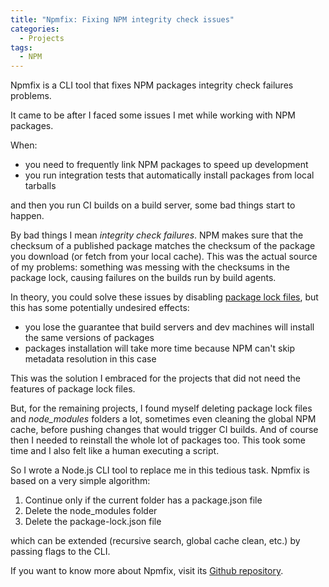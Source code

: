 ```yaml
---
title: "Npmfix: Fixing NPM integrity check issues"
categories:
  - Projects
tags:
  - NPM
---
```


Npmfix is a CLI tool that fixes NPM packages integrity check failures problems.

It came to be after I faced some issues I met while working with NPM packages.

When:

- you need to frequently link NPM packages to speed up development
- you run integration tests that automatically install packages from local tarballs

and then you run CI builds on a build server, some bad things start to happen.

By bad things I mean *integrity check failures*. NPM makes sure that the checksum of a published package matches the checksum of the package you download (or fetch from your local cache). This was the actual source of my problems: something was messing with the checksums in the package lock, causing failures on the builds run by build agents.

In theory, you could solve these issues by disabling [package lock files](https://docs.npmjs.com/files/package-lock.json), but this has some potentially undesired effects:

- you lose the guarantee that build servers and dev machines will install the same versions of packages
- packages installation will take more time because NPM can't skip metadata resolution in this case

This was the solution I embraced for the projects that did not need the features of package lock files.

But, for the remaining projects, I found myself deleting package lock files and *node_modules* folders a lot, sometimes even cleaning the global NPM cache, before pushing changes that would trigger CI builds. And of course then I needed to reinstall the whole lot of packages too. This took some time and I also felt like a human executing a script.

So I wrote a Node.js CLI tool to replace me in this tedious task. Npmfix is based on a very simple algorithm:

1. Continue only if the current folder has a package.json file
2. Delete the node_modules folder
3. Delete the package-lock.json file

which can be extended (recursive search, global cache clean, etc.) by passing flags to the CLI.

If you want to know more about Npmfix, visit its [Github repository](https://github.com/labarilem/npmfix).